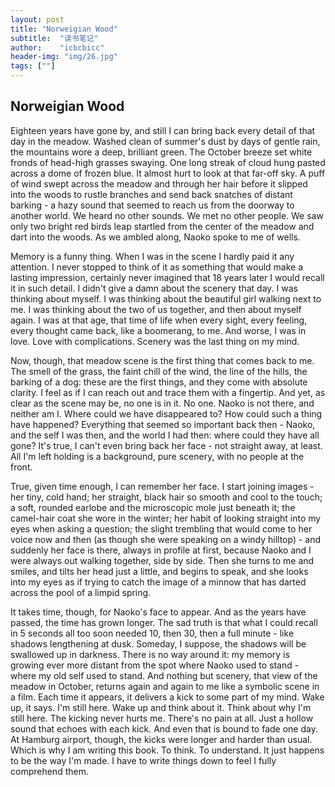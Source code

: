 ```yaml
---
layout: post
title: "Norweigian Wood"
subtitle:  "读书笔记"
author:    "icbcbicc"
header-img: "img/26.jpg"
tags: [""]
---
```



## Norweigian Wood

Eighteen years have gone by, and still I can bring back every detail of that day in the meadow. Washed clean of summer's dust by days of gentle rain, the mountains wore a deep, brilliant green. The October breeze set white fronds of head-high grasses swaying. One long streak of cloud hung pasted across a dome of frozen blue. It almost hurt to look at that far-off sky. A puff of wind swept across the meadow and through her hair before it slipped into the woods to rustle branches and send back snatches of distant barking - a hazy sound that seemed to reach us from the doorway to another world. We heard no other sounds. We met no other people. We saw only two bright red birds leap startled from the center of the meadow and dart into the woods. As we ambled along, Naoko spoke to me of wells.


Memory is a funny thing. When I was in the scene I hardly paid it any attention. I never stopped to think of it as something that would make a lasting impression, certainly never imagined that 18 years later I would recall it in such detail. I didn't give a damn about the scenery that day. I was thinking about myself. I was thinking about the beautiful girl walking next to me. I was thinking about the two of us together, and then about myself again. I was at that age, that time of life when every sight, every feeling, every thought came back, like a boomerang, to me. And worse, I was in love. Love with complications. Scenery was the last thing on my mind. 


Now, though, that meadow scene is the first thing that comes back to me. The smell of the grass, the faint chill of the wind, the line of the hills, the barking of a dog: these are the first things, and they come with absolute clarity. I feel as if I can reach out and trace them with a fingertip. And yet, as clear as the scene may be, no one is in it. No one. Naoko is not there, and neither am I. Where could we have disappeared to? How could such a thing have happened? Everything that seemed so important back then - Naoko, and the self I was then, and the world I had then: where could they have all gone? It's true, I can't even bring back her face - not straight away, at least. All I'm left holding is a background, pure scenery, with no people at the front. 

True, given time enough, I can remember her face. I start joining images - her tiny, cold hand; her straight, black hair so smooth and cool to the touch; a soft, rounded earlobe and the microscopic mole just beneath it; the camel-hair coat she wore in the winter; her habit of looking straight into my eyes when asking a question; the slight trembling that would come to her voice now and then (as though she were speaking on a windy hilltop) - and suddenly her face is there, always in profile at first, because Naoko and I were always out walking together, side by side. Then she turns to me and smiles, and tilts her head just a little, and begins to speak, and she looks into my eyes as if trying to catch the image of a minnow that has darted across the pool of a limpid spring. 

It takes time, though, for Naoko's face to appear. And as the years have passed, the time has grown longer. The sad truth is that what I could recall in 5 seconds all too soon needed 10, then 30, then a full minute - like shadows lengthening at dusk. Someday, I suppose, the shadows will be swallowed up in darkness. There is no way around it: my memory is growing ever more distant from the spot where Naoko used to stand - where my old self used to stand. And nothing but scenery, that view of the meadow in October, returns again and again to me like a symbolic scene in a film. Each time it appears, it delivers a kick to some part of my mind. Wake up, it says. I'm still here. Wake up and think about it. Think about why I'm still here. The kicking never hurts me. There's no pain at all. Just a hollow sound that echoes with each kick. And even that is bound to fade one day. At Hamburg airport, though, the kicks were longer and harder than usual. Which is why I am writing this book. To think. To understand. It just happens to be the way I'm made. I have to write things down to feel I fully comprehend them.  